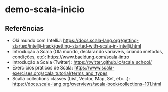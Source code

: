 # demo-scala-inicio

## Referências

- Olá mundo com IntelliJ: https://docs.scala-lang.org/getting-started/intellij-track/getting-started-with-scala-in-intellij.html
- Introdução a Scala (Olá mundo, declarando variáveis, criando metodos, condições, etc): https://www.baeldung.com/scala-intro
- Introdução a Scala (Twitter): https://twitter.github.io/scala_school/
- Exercícios práticos de Scala: https://www.scala-exercises.org/scala_tutorial/terms_and_types
- Scalla collections classes (List, Vector, Map, Set, etc...): https://docs.scala-lang.org/overviews/scala-book/collections-101.html